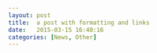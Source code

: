 ```yaml
---
layout: post
title:  a post with formatting and links
date:   2015-03-15 16:40:16
categories: [News, Other]
---
```

